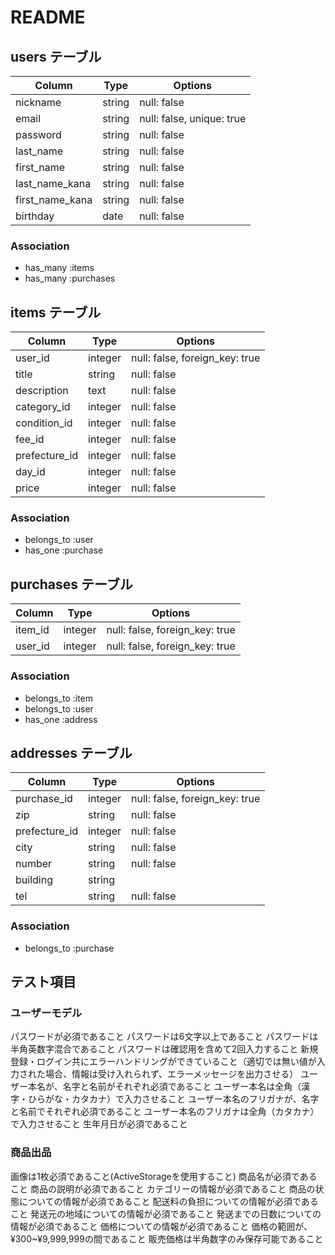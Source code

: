 # README

## users テーブル

| Column          | Type   | Options     | 
| --------------- | ------ | ----------- | 
| nickname        | string | null: false | 
| email           | string | null: false, unique: true | 
| password        | string | null: false | 
| last_name       | string | null: false | 
| first_name      | string | null: false | 
| last_name_kana  | string | null: false | 
| first_name_kana | string | null: false | 
| birthday        | date   | null: false | 

### Association
- has_many :items
- has_many :purchases

## items テーブル
| Column          | Type    | Options     | 
| --------------- | ------- | ----------- | 
| user_id         | integer | null: false, foreign_key: true | 
| title           | string  | null: false | 
| description     | text    | null: false | 
| category_id     | integer | null: false | 
| condition_id    | integer | null: false | 
| fee_id          | integer | null: false | 
| prefecture_id   | integer | null: false | 
| day_id          | integer | null: false | 
| price           | integer | null: false | 

### Association
- belongs_to :user
- has_one :purchase

## purchases テーブル
| Column     | Type       | Options                        | 
| ---------- | ---------- | ------------------------------ | 
| item_id    | integer    | null: false, foreign_key: true | 
| user_id    | integer    | null: false, foreign_key: true | 

### Association
- belongs_to :item
- belongs_to :user
- has_one :address

## addresses  テーブル
| Column         | Type    | Options                        | 
| -------------- | ------- | ------------------------------ | 
| purchase_id    | integer | null: false, foreign_key: true |
| zip            | string  | null: false                    | 
| prefecture_id  | integer | null: false                    | 
| city           | string  | null: false                    | 
| number         | string  | null: false                    | 
| building       | string  |                                | 
| tel            | string  | null: false                    | 

### Association
- belongs_to :purchase


## テスト項目
### ユーザーモデル
パスワードが必須であること
パスワードは6文字以上であること
パスワードは半角英数字混合であること
パスワードは確認用を含めて2回入力すること
新規登録・ログイン共にエラーハンドリングができていること（適切では無い値が入力された場合、情報は受け入れられず、エラーメッセージを出力させる）
ユーザー本名が、名字と名前がそれぞれ必須であること
ユーザー本名は全角（漢字・ひらがな・カタカナ）で入力させること
ユーザー本名のフリガナが、名字と名前でそれぞれ必須であること
ユーザー本名のフリガナは全角（カタカナ）で入力させること
生年月日が必須であること
### 商品出品
画像は1枚必須であること(ActiveStorageを使用すること)
商品名が必須であること
商品の説明が必須であること
カテゴリーの情報が必須であること
商品の状態についての情報が必須であること
配送料の負担についての情報が必須であること
発送元の地域についての情報が必須であること
発送までの日数についての情報が必須であること
価格についての情報が必須であること
価格の範囲が、¥300~¥9,999,999の間であること
販売価格は半角数字のみ保存可能であること